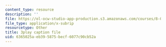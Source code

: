 ```yaml
---
content_type: resource
description: ''
file: https://ol-ocw-studio-app-production.s3.amazonaws.com/courses/8-01sc-classical-mechanics-fall-2016/6365025aeb395875becf6077c90cb52a_4K539RaRDXU.vtt
file_type: application/x-subrip
resourcetype: Other
title: 3play caption file
uid: 6365025a-eb39-5875-becf-6077c90cb52a
---
```

